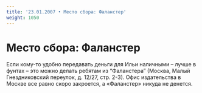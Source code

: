 ```yaml
---
title: '23.01.2007 • Место сбора: Фаланстер'
weight: 1050
---
```


# Место сбора: Фаланстер

Если кому-то удобно передавать деньги для Ильи наличными – лучше в фунтах – это можно делать ребятам из “Фаланстера” (Москва, Малый Гнездниковский переулок, д. 12/27, стр. 2-3). Офис издательства в Москве все равно скоро закроется, а «Фаланстер» никуда не денется.